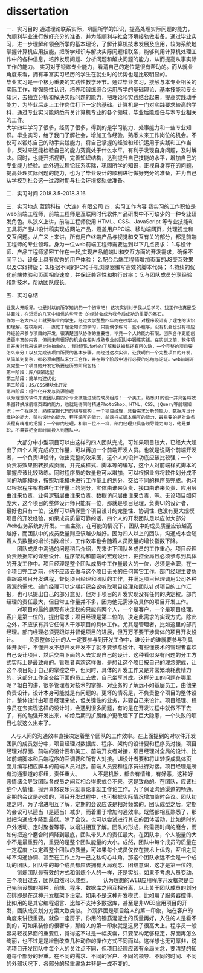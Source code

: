 # dissertation
一．实习目的
通过理论联系实际，巩固所学的知识，提高处理实际问题的能力，为顺利毕业进行做好充分的准备，并为能顺利与社会环境接轨做准备。通过毕业实习，进一步理解和领会所学的基本理论，了解计算机技术发展及应用，较为系统地掌握计算机应用技能，把所学知识与解决实际问题相联系，能够利用计算机处理工作中的各种信息，培养发现问题、分析问题和解决问题的能力，从而提高从事实际工作的能力。 
实习对于锻炼专业能力，看清自己的定位是很有帮助的。而从就业角度来看，拥有丰富实习经历的学生在就业时的优势也是比较明显的。  
毕业实习是一个极为重要的实践性教学环节。通过毕业实习，接触与本专业相关的实际工作，增强感性认识，培养和锻炼综合运用所学的基础理论、基本技能和专业知识，去独立分析和解决实际问题的能力，把理论和实践结合起来，提高实践动手能力，为毕业后走上工作岗位打下一定的基础。计算机是一门对实践要求较高的学科，通过专业实习能熟悉有关计算机专业的各个领域，毕业后能胜任与本专业相关的工作。  
大学四年学习了很多，经历了很多，得到的是学习能力、处事能力和一些专业知识。毕业实习，给了我门了解社会，增加工作经验，熟悉未来工作岗位的机会。不仅可以锻炼自己的动手实践能力，将自己掌握的经验和知识运用于实践和工作当中，反过来还能检验自己的能力究竟处于什么水平，有利于发现自身问题，及时解决。同时，也能开拓视野，完善知识结构，达到提升自己技能的水平，增加自己的专业能力经验。此外通过理论联系实际，巩固所学的知识，正视自身存在的问题，提高处理实际问题的能力，也为了毕业设计的顺利进行做好充分的准备，并为自己从学校到社会这一过渡时期与社会环境接轨做准备。

二．实习时间
2018.3.5-2018.3.16

三．实习地点
蓝鸥科技（大连）有限公司
四．实习工作内容
我实习的工作职位是web前端工程师，前端工程师是互联网时代软件产品研发中不可缺少的一种专业研发角色。从狭义上讲，前端工程师使用 HTML、CSS、JavaScript 等专业技能和工具将产品UI设计稿实现成网站产品，涵盖用户PC端、移动端网页，处理视觉和交互问题。从广义上来讲，所有用户终端产品与视觉和交互有关的部分，都是前端工程师的专业领域。身为一位web前端工程师需要达到以下几点要求：
1.与设计师、产品工程师紧密工作在一起,实现产品前端UI和交互方面的开发需求，确保不同平台、设备上具有优秀的用户体验；
2.配合后端工程师增加页面的JS交互效果以及CSS排版；
3.根据不同的PC和手机浏览器编写高效的脚本代码；
4.持续的优化前端体验和页面相应速度，并保证兼容性和执行效率；
5.与团队成员分享经验和新技术，帮助团队成长。



五．实习总结

    让我大开眼界。也是对以前所学知识的一个初审吧! 这次实训对于我以后学习、找工作也真是受益菲浅，在短短的几天中相信这些宝贵 的经验会成为我今后成功的重要的基石。
    作为一名大四马上就要毕业的学生，经过大学整整四年的在校学习，对程序设计有了理性的认识和理解。在校期间，一直忙于理论知识的学习，只能偶尔练习一些小程序，没有机会也没有相应的经验来参与项目的开发。很清楚团队协作的重要性，毕竟一个人的能力有限，团队合作更能创造更丰富的内容，但尚未有很好的机会在相对成熟专业的团队中锻炼实践。在实训之前，软件项目开发对我来说是比较抽象的，，我对团队协作的了解和认知都还有所欠缺，一个完整的项目要怎么来分工以及完成该项目所要的基本步骤。而经过这次实训，让我明白一个完整项目的开发，从简单到复杂，都必须由团队来分工合作，并在每个阶段中进行必要的总结与论证。web前端开发完整一个项目的开发它所要经历的阶段包括：
    第一阶段：库/框架选型
    第二阶段：简单构建优化
    第三阶段：JS/CSS模块化开发
    第四阶段：组件化开发与资源管理
    认为理想的软件开发团队由四个专业技能过硬的成员组成：一个美工，熟悉UI的设计并具备将效果图转换成前端页面的能力，也就是得同时精通PhotoShop、HTML、CSS、jQuery等前端知识；一个程序员，熟练掌握代码的编写重构；一个项目经理，具备需求分析的能力、数据库设计维护的能力、架构设计的能力、程序编写的能力、前端样式脚本编写的能力，最重要的是对业务流程有精准的把握；一个部门经理，和前三位不一样，部门经理只具备领导能力即可，他是兼职，不需要把全部时间投入到团队中。
　　大部分中小型项目可以由这样的四人团队完成，可如果项目较大，已经大大超出了四个人可完成的工作量，可以再加一个前端开发人员。也就是说两个前端开发者，一个负责UI设计，做出完整的效果图，这个人的设计功底应该比较强；一个负责将效果图转换成页面，并完成样式、脚本等的编写，这个人对前端样式脚本的掌握应该比较熟练。同时程序员的数量也可以增加，可以根据业务将软件划分成不同的功能模块，按照功能模块进行工作量上的划分，交给不同的程序员完成。也可以根据程序架构进行工作量上的划分，实体由谁来负责、接口由谁来负责、应用层由谁来负责、业务逻辑层由谁来负责、数据访问层由谁来负责，等。无论项目如何庞大，这个项目的整体设计师只能有一位，那就是项目经理，负责UI的设计者，最好也只有一位，这样可以确保整个项目设计的完整性、协调性.
  也没有更大规模项目的开发经验，如果成员质量可靠的话，四个人的开发团队足以应付大部分Web业务系统的开发。一直主张，在可能的情况下，团队中的成员质量应该越高越好，而团队中的成员数量则应该越少越好。因为四人以上的团队，沟通成本会随着人员数量的增长指数增长，工作效率也会随着人员数量的增长指数下降。
　　团队成员中沟通的问题稍后介绍，先来讲下团队各成员的工作重心。项目经理负责数据库的详细设计、程序架构和前端的宏观设计，把控全局且必须参与到具体的开发工作中。项目经理是整个团队成员中工作量最大的一位，必须是全职，在一个项目完工之前，他不应该去做与这个项目无关的任何其它工作。部门经理主要负责跟踪项目开发进程，督促项目经理和团队的工作，并满足项目经理调用公司各种资源的需求。部门经理可以定期组织会议听取项目经理和团队针对项目的工作汇报，也可以提出自己的部分意见，但对于项目的开发实现没有任何的决定权。部门经理的责任最大，但日常工作量并不多，因为他无需涉及具体的项目开发工作。
　　对项目的最终展现有决定权的只能有两个人，一个是客户，一个是项目经理。客户是第一位的，提出需求；项目经理是第二位的，决定此需求的实现方式。除此之外，不应该有其它任何人干涉项目的具体工作。尤其是管理者，比如这里的部门经理。部门经理必须要跟踪并督促项目的进展，但万万不要干涉具体的项目开发设计。
　　负责整体设计的人一定要参与到开发工作中，谁设计的谁就要参与到具体开发中，不懂开发不想开发开发不了就不要参与设计。有些懂技术的管理者喜欢自己设计项目，然后交由下面的人去实现自己的设计，这种看似没有问题的分工方式实际上是最致命的。管理者喜欢这样做，是想让这个项目按自己的理念完成，让这个项目处于自己的掌控之中，但同时，具体的开发工作又是非常繁琐耗费精力的，这部分工作全交给下面的员工去做，自己坐享其成。这样分工的问题在哪里呢？坦白的讲，很多管理者对技术的掌握、对业务的了解远不如基层员工，由他来负责设计，设计本身可能就是有问题的。更坏的情况是，不负责整个项目的整体设计，整体设计由项目经理来做，但关键性的业务，非要自己来设计。项目经理、程序员在去实现这样的设计时，会遇到很多问题，有的是在开发过程中就做不下去了，有的勉强开发出来，却给后期的扩展维护更改埋下了巨大隐患，一个失败的项目也就这么出来了。
  
    人与人间的沟通效率直接决定着整个团队的工作效率。在上面提到的对软件开发团队的成员划分中，项目经理对数据库、程序、架构的设计要和程序员对接，项目经理对界面、前端的设计要和美工、前端开发者对接，项目经理对全局的设计、比如前端脚本和后端程序的互调要和所有人对接。UI设计者要和将UI转换成具体页面并编写相应脚本的前端人员对接。前端人员要和程序员进行对接。项目经理是所有沟通渠道的枢纽，责任重大。
　　人不是机器，都会有情绪，有好恶，这种好恶情绪会导致团队各成员之间互相合得来或合不来，这是致命的。在团队，应该杜绝个人情绪，抛开喜怒哀乐只就事论事就工作论工作。为了保证沟通渠道的畅通，定期的会议是必须的，项目开发过程中，也可根据实际情况增加临时会议。团队初建之时，为了增进相互了解，定期的会议应该是相对频繁的。团队成型之后，定期的会议可以适当（是适当）减少，而着重于增加沟通效率。既然都相互熟悉了，那就把沟通成本降到最低。除了会议，也可以尝试进行其它的团体活动，比如适时的户外活动、定时聚餐等等，以增进相互了解。团队的形成，终需要时间的磨合，而如何把这个磨合时间降到最底，团队带头人的责任最大。在团队中，个人能量的大小不是最重要的，重要的是整个团队能量的大小。成然，团队中每个成员的质量在一定程度上决定着整个团队的质量，可如果每个成员仅仅在技术上优秀，互相之间却不沟通协调、甚至在工作上为一己之私勾心斗角，那这个团队永远不会是一个成功的团队。团队中的每个成员都应该拥有大局观念、团结意识，这才是第一位的。
　　锻炼团队最有效的方式和锻炼个人的一样，还是实战，如果不考虑人员变动，三个项目过去，团队自然可以成型。
　　认为理想的WEB应用程序开发框架是自己先前设想的那种，前端、程序、数据库之间互相分离，以上关于团队成员的划分安排即是在这种开发框架下设定。如果不是这种开发模式，比如用了服务器控件、比如用的是其它编程语言、比如不支持多数据库，甚至是非WEB应用项目的开发，团队成员划分方案大致类似。
    外观界面是项目给人的第一印象，站在客户的角度来讲很重要。就像一座房子，你用的钢筋混泥土的质量再好，入住的人是看不到的，可如果装修的很奢华，那给人的第一印象就是这房子很高大上。程序员一般容易轻视界面的重要性，觉得这不过是一幅皮囊，只要架构足够稳定，界面再怎么绚丽，也不过是是增删改查几种动作的操作方式不同而以。这样想也无可厚非，说明项目开发团队中每个人的关注点不同，但项目经理应该有全局关念，要清楚的知道每个部分的轻重。在不同的需求、不同的客户、不同的领导、不同的时间、不同的外部状况下，各部分的轻重缓急并非是一成不变的。
    
